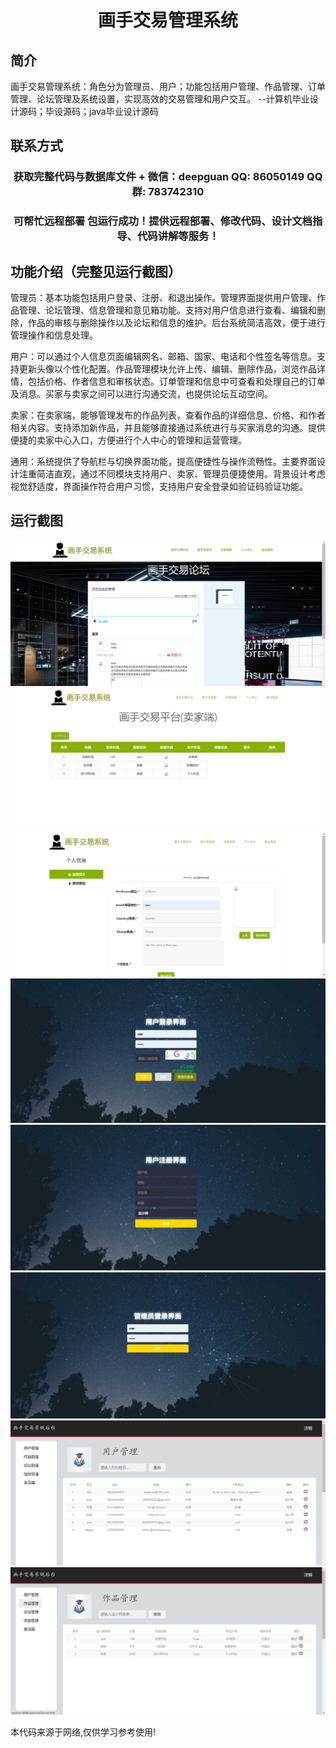<p><h1 align="center">画手交易管理系统</h1></p>

## 简介
画手交易管理系统：角色分为管理员、用户；功能包括用户管理、作品管理、订单管理、论坛管理及系统设置，实现高效的交易管理和用户交互。    --计算机毕业设计源码；毕设源码；java毕业设计源码


## 联系方式
<p><h3 align="center">获取完整代码与数据库文件 + 微信：deepguan QQ: 86050149 QQ群: 783742310</h3></p>
<p><h3 align="center">可帮忙远程部署 包运行成功！提供远程部署、修改代码、设计文档指导、代码讲解等服务！</h3></p>

## 功能介绍（完整见运行截图）
管理员：基本功能包括用户登录、注册、和退出操作。管理界面提供用户管理、作品管理、论坛管理、信息管理和意见箱功能。支持对用户信息进行查看、编辑和删除，作品的审核与删除操作以及论坛和信息的维护。后台系统简洁高效，便于进行管理操作和信息处理。

用户：可以通过个人信息页面编辑网名、邮箱、国家、电话和个性签名等信息。支持更新头像以个性化配置。作品管理模块允许上传、编辑、删除作品，浏览作品详情，包括价格、作者信息和审核状态。订单管理和信息中可查看和处理自己的订单及消息。买家与卖家之间可以进行沟通交流，也提供论坛互动空间。

卖家：在卖家端，能够管理发布的作品列表，查看作品的详细信息、价格、和作者相关内容。支持添加新作品，并且能够直接通过系统进行与买家消息的沟通。提供便捷的卖家中心入口，方便进行个人中心的管理和运营管理。

通用：系统提供了导航栏与切换界面功能，提高便捷性与操作流畅性。主要界面设计注重简洁直观，通过不同模块支持用户、卖家、管理员便捷使用。背景设计考虑视觉舒适度，界面操作符合用户习惯，支持用户安全登录如验证码验证功能。


## 运行截图
![](imgs/588112-20230619220014525-152143408.png)
![](imgs/588112-20230619220020258-815887224.png)
![](imgs/588112-20230619220024271-174810538.png)
![](imgs/588112-20230619220034141-298968777.png)
![](imgs/588112-20230619220046654-896495637.png)
![](imgs/588112-20230619220053645-869680159.png)
![](imgs/588112-20230619220058328-143319339.png)
![](imgs/588112-20230619220102487-377533133.png)

<p>本代码来源于网络,仅供学习参考使用!</p>
